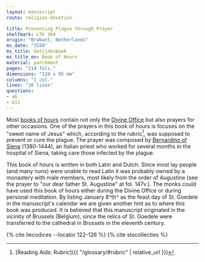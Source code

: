 ```yaml
---
layout: manuscript
route: religion-devotion

title: Preventing Plague through Prayer
shelfmark: LTK 304
origin: "Brabant, Netherlands"
ms_date: "1550"
ms_title: Getijdenboek
ms_title_en: Book of Hours
material: parchment
pages: "214 fols."
dimensions: "128 x 95 mm"
columns: "1 col."
lines: "16 lines"
questions:
- a6
- b11
---
```


Most [books of hours](https://en.wikipedia.org/wiki/Book_of_hours)
contain not only the [Divine
Office](https://en.wikipedia.org/wiki/Liturgy_of_the_Hours) but also
prayers for other occasions. One of the prayers in this book of hours is
focuses on the "sweet name of Jesus" which, according to the rubric[^1],
was supposed to prevent or cure the plague. The prayer was composed by
[Bernardino of Siena](https://en.wikipedia.org/wiki/Bernardino_of_Siena)
(1380-1444), an Italian priest who worked for several months in the
hospital of Siena, taking care those infected by the plague.

This book of hours is written in both Latin and Dutch. Since most lay
people (and many nuns) were unable to read Latin it was probably owned
by a monastery with male members, most likely from the order of
Augustine (see the prayer to "our dear father St. Augustine" at fol.
147v.). The monks could have used this book of hours either during the
Divine Office or during personal meditation. By listing January 8^th^ as
the feast day of St. Goedele in the manuscript's calendar we are given
another hint as to where this book was produced. It is believed that
this manuscript originated in the vicinity of Brussels (Belgium), since
the relics of St. Goedele were transferred to the cathedral in Brussels
in the eleventh century.

[^1]: [Reading Aids: Rubric]({{ "/glossary/#rubric" | relative_url }})

{% cite liecodices --locator 122-126 %}
{% cite stocollecties %}